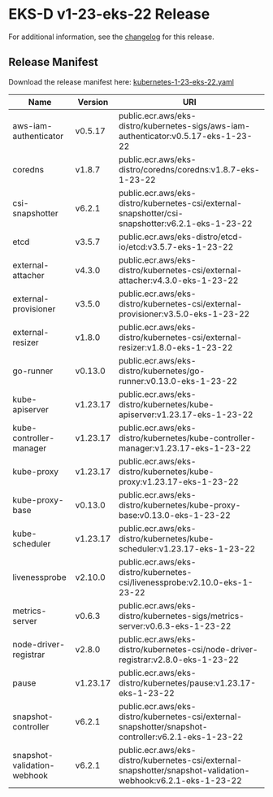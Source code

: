 # EKS-D v1-23-eks-22 Release

For additional information, see the [changelog](CHANGELOG-v1-23-eks-22.md) for this release.

## Release Manifest

Download the release manifest here: [kubernetes-1-23-eks-22.yaml](https://distro.eks.amazonaws.com/kubernetes-1-23/kubernetes-1-23-eks-22.yaml)

| Name | Version | URI |
|------|---------|-----|
| aws-iam-authenticator | v0.5.17 | public.ecr.aws/eks-distro/kubernetes-sigs/aws-iam-authenticator:v0.5.17-eks-1-23-22 |
| coredns | v1.8.7 | public.ecr.aws/eks-distro/coredns/coredns:v1.8.7-eks-1-23-22 |
| csi-snapshotter | v6.2.1 | public.ecr.aws/eks-distro/kubernetes-csi/external-snapshotter/csi-snapshotter:v6.2.1-eks-1-23-22 |
| etcd | v3.5.7 | public.ecr.aws/eks-distro/etcd-io/etcd:v3.5.7-eks-1-23-22 |
| external-attacher | v4.3.0 | public.ecr.aws/eks-distro/kubernetes-csi/external-attacher:v4.3.0-eks-1-23-22 |
| external-provisioner | v3.5.0 | public.ecr.aws/eks-distro/kubernetes-csi/external-provisioner:v3.5.0-eks-1-23-22 |
| external-resizer | v1.8.0 | public.ecr.aws/eks-distro/kubernetes-csi/external-resizer:v1.8.0-eks-1-23-22 |
| go-runner | v0.13.0 | public.ecr.aws/eks-distro/kubernetes/go-runner:v0.13.0-eks-1-23-22 |
| kube-apiserver | v1.23.17 | public.ecr.aws/eks-distro/kubernetes/kube-apiserver:v1.23.17-eks-1-23-22 |
| kube-controller-manager | v1.23.17 | public.ecr.aws/eks-distro/kubernetes/kube-controller-manager:v1.23.17-eks-1-23-22 |
| kube-proxy | v1.23.17 | public.ecr.aws/eks-distro/kubernetes/kube-proxy:v1.23.17-eks-1-23-22 |
| kube-proxy-base | v0.13.0 | public.ecr.aws/eks-distro/kubernetes/kube-proxy-base:v0.13.0-eks-1-23-22 |
| kube-scheduler | v1.23.17 | public.ecr.aws/eks-distro/kubernetes/kube-scheduler:v1.23.17-eks-1-23-22 |
| livenessprobe | v2.10.0 | public.ecr.aws/eks-distro/kubernetes-csi/livenessprobe:v2.10.0-eks-1-23-22 |
| metrics-server | v0.6.3 | public.ecr.aws/eks-distro/kubernetes-sigs/metrics-server:v0.6.3-eks-1-23-22 |
| node-driver-registrar | v2.8.0 | public.ecr.aws/eks-distro/kubernetes-csi/node-driver-registrar:v2.8.0-eks-1-23-22 |
| pause | v1.23.17 | public.ecr.aws/eks-distro/kubernetes/pause:v1.23.17-eks-1-23-22 |
| snapshot-controller | v6.2.1 | public.ecr.aws/eks-distro/kubernetes-csi/external-snapshotter/snapshot-controller:v6.2.1-eks-1-23-22 |
| snapshot-validation-webhook | v6.2.1 | public.ecr.aws/eks-distro/kubernetes-csi/external-snapshotter/snapshot-validation-webhook:v6.2.1-eks-1-23-22 |

